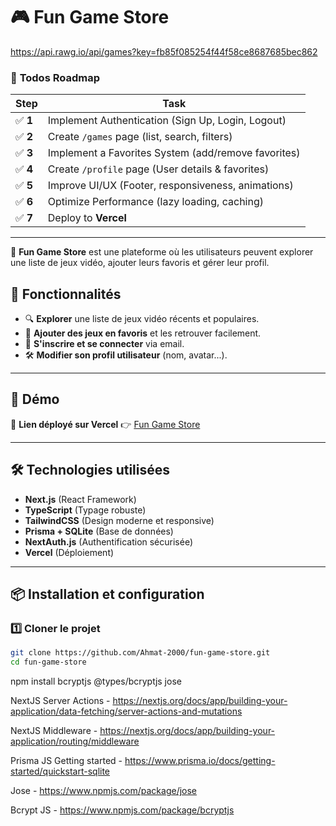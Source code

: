 # 🎮 Fun Game Store

https://api.rawg.io/api/games?key=fb85f085254f44f58ce8687685bec862

### 🎯 **Todos Roadmap**

| Step    | Task                                                |
| ------- | --------------------------------------------------- |
| ✅ **1** | Implement Authentication (Sign Up, Login, Logout)   |
| ✅ **2** | Create `/games` page (list, search, filters)        |
| ✅ **3** | Implement a Favorites System (add/remove favorites) |
| ✅ **4** | Create `/profile` page (User details & favorites)   |
| ✅ **5** | Improve UI/UX (Footer, responsiveness, animations)  |
| ✅ **6** | Optimize Performance (lazy loading, caching)        |
| ✅ **7** | Deploy to **Vercel**                                |

---

🚀 **Fun Game Store** est une plateforme où les utilisateurs peuvent explorer une liste de jeux vidéo, ajouter leurs favoris et gérer leur profil.  

## 🌟 Fonctionnalités

- 🔍 **Explorer** une liste de jeux vidéo récents et populaires.
- 📌 **Ajouter des jeux en favoris** et les retrouver facilement.
- 🔑 **S'inscrire et se connecter** via email.
- 🛠️ **Modifier son profil utilisateur** (nom, avatar...).

---

## 🚀 Démo

🎯 **Lien déployé sur Vercel** 👉 [Fun Game Store](https://fun-game-store.vercel.app/)

---

## 🛠️ Technologies utilisées

- **Next.js** (React Framework)
- **TypeScript** (Typage robuste)
- **TailwindCSS** (Design moderne et responsive)
- **Prisma + SQLite** (Base de données)
- **NextAuth.js** (Authentification sécurisée)
- **Vercel** (Déploiement)

---

## 📦 Installation et configuration

### 1️⃣ **Cloner le projet**

```sh
git clone https://github.com/Ahmat-2000/fun-game-store.git
cd fun-game-store
```

npm install bcryptjs @types/bcryptjs jose

NextJS Server Actions - https://nextjs.org/docs/app/building-your-application/data-fetching/server-actions-and-mutations

NextJS Middleware - https://nextjs.org/docs/app/building-your-application/routing/middleware

Prisma JS Getting started - https://www.prisma.io/docs/getting-started/quickstart-sqlite

Jose - https://www.npmjs.com/package/jose

Bcrypt JS - https://www.npmjs.com/package/bcryptjs